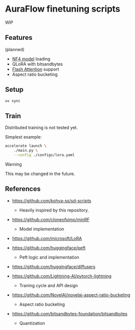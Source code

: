 # AuraFlow finetuning scripts

WIP

## Features

(planned)

- [NF4 model](https://huggingface.co/p1atdev/AuraFlow-v0.3-bnb-nf4) loading 
- QLoRA with bitsandbytes
- [Flash Attention](https://github.com/Dao-AILab/flash-attention) support
- Aspect ratio bucketing

## Setup

```bash
uv sync
```

## Train

Distributed training is not tested yet.

Simplest example:

```bash
accelerate launch \
    ./main.py \
    --config ./configs/lora.yaml
```

> [!WARNING]
> This may be changed in the future.


## References

- https://github.com/kohya-ss/sd-scripts
  - Heavily inspired by this repository.

- https://github.com/cloneofsimo/minRF
  - Model implementation

- https://github.com/microsoft/LoRA
- https://github.com/huggingface/peft
  - Peft logic and implementation

- https://github.com/huggingface/diffusers
- https://github.com/Lightning-AI/pytorch-lightning
  - Traning cycle and API design

- https://github.com/NovelAI/novelai-aspect-ratio-bucketing
  - Aspect ratio bucketing

- https://github.com/bitsandbytes-foundation/bitsandbytes
  - Quantization


